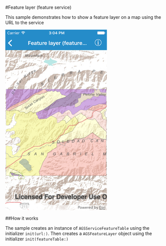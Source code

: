 #Feature layer (feature service)

This sample demonstrates how to show a feature layer on a map using the URL to the service

![](image1.png)

##How it works

The sample creates an instance of `AGSServiceFeatureTable` using the initializer `init(url:)`. Then creates a `AGSFeatureLayer` object using the initializer `init(featureTable:)`



